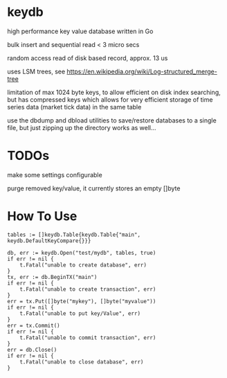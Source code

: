 # keydb

high performance key value database written in Go

bulk insert and sequential read \< 3 micro secs

random access read of disk based record, approx. 13 us

uses LSM trees, see https://en.wikipedia.org/wiki/Log-structured_merge-tree

limitation of max 1024 byte keys, to allow efficient on disk index searching, but has
compressed keys which allows for very efficient storage of time series data
(market tick data) in the same table

use the dbdump and dbload utilities to save/restore databases to a single file, but just zipping up the directory works as
well...
      
# TODOs

make some settings configurable

purge removed key/value, it currently stores an empty []byte 

# How To Use

	tables := []keydb.Table{keydb.Table{"main", keydb.DefaultKeyCompare{}}}

	db, err := keydb.Open("test/mydb", tables, true)
	if err != nil {
		t.Fatal("unable to create database", err)
	}
	tx, err := db.BeginTX("main")
	if err != nil {
		t.Fatal("unable to create transaction", err)
	}
	err = tx.Put([]byte("mykey"), []byte("myvalue"))
	if err != nil {
		t.Fatal("unable to put key/Value", err)
	}
    err = tx.Commit()
    if err != nil {
        t.Fatal("unable to commit transaction", err)
    }
    err = db.Close()
    if err != nil {
        t.Fatal("unable to close database", err)
    }

